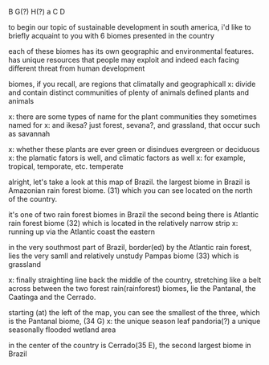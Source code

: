 B
G(?)
H(?)
a
C
D

to begin our topic of sustainable development in south america, 
i'd like to briefly acquaint to you with 6 biomes presented in the country

each of these biomes has its own geographic and environmental features.
has unique resources that people may exploit and 
indeed each facing different threat from human development

biomes, if you recall, are regions that  climatally and geographicall
x: divide and contain distinct communities of plenty of animals 
    defined                                   plants and animals

x: there are some types of name for the plant communities 
   they      sometimes named for
x: and ikesa? just forest, sevana?, and grassland,
   that occur such as       savannah 

x: whether these plants are ever green or disindues
                            evergreen or deciduous
x: the plamatic fators is well, 
   and climatic factors as well
x: for example, tropical, temporate, etc.
                          temperate


alright, let's take a look at this map of Brazil.
the largest biome in Brazil is Amazonian rain forest biome. (31)
which you can see located on the north of the country.

it's one of two rain forest biomes in Brazil
the second being there is Atlantic rain forest biome (32)
which is located in the relatively narrow strip 
x: running up via the Atlantic coast 
              the eastern 

in the very southmost part of Brazil, border(ed) by the Atlantic rain forest,
lies the very samll and relatively unstudy Pampas biome (33) which is grassland


x: finally straighting line back the middle of the country, 
           stretching like a belt across
between the two forest rain(rainforest) biomes, 
lie the Pantanal, the Caatinga and the Cerrado.

starting (at) the left of the map, 
you can see the smallest of the three, which is the Pantanal biome, (34 G)
x: the unique season leaf pandoria(?)
    a  unique seasonally flooded wetland area

in the center of the country is Cerrado(35 E), the second largest biome in Brazil